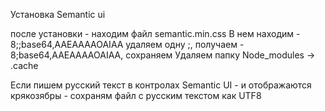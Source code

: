 ﻿Установка Semantic ui

после установки - находим файл semantic.min.css
В нем находим - 8;;base64,AAEAAAAOAIAA
удаляем одну ;, получаем - 8;base64,AAEAAAAOAIAA, сохраняем
Удаляем папку Node_modules -> .cache

Если пишем русский текст в контролах Semantic UI - и отображаются крякозябры -
сохраням файл с русским текстом как UTF8